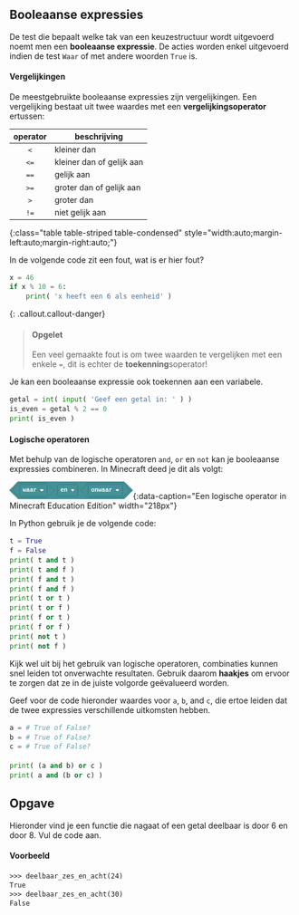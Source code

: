 ## Booleaanse expressies
De test die bepaalt welke tak van een keuzestructuur wordt uitgevoerd noemt men een **booleaanse expressie**. De acties worden enkel uitgevoerd indien de test `Waar` of met andere woorden `True` is.

#### Vergelijkingen

De meestgebruikte booleaanse expressies zijn vergelijkingen. Een vergelijking bestaat uit twee waardes met een **vergelijkingsoperator** ertussen:

| operator | beschrijving |
|:--------:|-------------|
|     `<`  |    kleiner dan |
|     `<=` |  kleiner dan of gelijk aan |
|    `==`  | gelijk aan |
|     `>=` |  groter dan of gelijk aan |
|     `>`  |  groter dan |
|     `!=` |  niet gelijk aan |
{:class="table table-striped table-condensed" style="width:auto;margin-left:auto;margin-right:auto;"}

In de volgende code zit een fout, wat is er hier fout?
```python
x = 46
if x % 10 = 6:
    print( 'x heeft een 6 als eenheid' )
```

{: .callout.callout-danger}
> #### Opgelet
> Een veel gemaakte fout is om twee waarden te vergelijken met een enkele `=`, dit is echter de **toekenning**soperator!


Je kan een booleaanse expressie ook toekennen aan een variabele. 

```python
getal = int( input( 'Geef een getal in: ' ) )
is_even = getal % 2 == 0
print( is_even )
```

#### Logische operatoren
Met behulp van de logische operatoren `and`, `or` en `not` kan je booleaanse expressies combineren. In Minecraft deed je dit als volgt:

![minecraft logische operator](media/logische_en.png "minecraft logische operator"){:data-caption="Een logische operator in Minecraft Education Edition" width="218px"}

In Python gebruik je de volgende code:
```python
t = True
f = False
print( t and t )
print( t and f )
print( f and t )
print( f and f )
print( t or t )
print( t or f )
print( f or t )
print( f or f )
print( not t )
print( not f )
```

Kijk wel uit bij het gebruik van logische operatoren, combinaties kunnen snel leiden tot onverwachte resultaten. Gebruik daarom **haakjes** om ervoor te zorgen dat ze in de juiste volgorde geëvalueerd worden.

Geef voor de code hieronder waardes voor `a`, `b`, and `c`, die ertoe leiden dat de twee expressies verschillende uitkomsten hebben.

```python
a = # True of False?
b = # True of False?
c = # True of False?

print( (a and b) or c )
print( a and (b or c) )
```

## Opgave
Hieronder vind je een functie die nagaat of een getal deelbaar is door 6 en door 8. Vul de code aan.

#### Voorbeeld
```
>>> deelbaar_zes_en_acht(24)
True
>>> deelbaar_zes_en_acht(30)
False
```